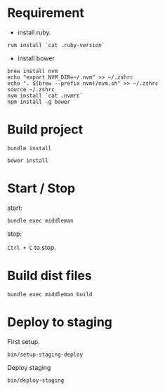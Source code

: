 Requirement
====

- install ruby.

```
rvm install `cat .ruby-version`
```

- install bower

```
brew install nvm
echo "export NVM_DIR=~/.nvm" >> ~/.zshrc
echo ". $(brew --prefix nvm)/nvm.sh" >> ~/.zshrc
source ~/.zshrc
nvm install `cat .nvmrc`
npm install -g bower
```

Build project
====

```
bundle install
```

```
bower install
```

Start / Stop
=====

start:

```
bundle exec middleman
```

stop:

`Ctrl + C` to stop.

Build dist files
======

```
bundle exec middleman build
```

Deploy to staging
=========

First setup.

```
bin/setup-staging-deploy
```

Deploy staging

```
bin/deploy-staging
```
